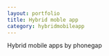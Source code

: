 ```yaml
---
layout: portfolio 
title: Hybrid moble app 
category: hybridmobileapp
---
```

Hybrid mobile apps by phonegap
